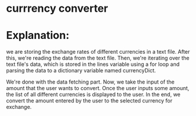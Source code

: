 # currrency converter

# Explanation:

we are storing the exchange rates of different currencies in a text file. After this, we're reading the data from the text file. Then, we're iterating over the text file's data, which is stored in the lines variable using a for loop and parsing the data to a dictionary variable named currencyDict.

We're done with the data fetching part. Now, we take the input of the amount that the user wants to convert. Once the user inputs some amount, the list of all different currencies is displayed to the user. In the end, we convert the amount entered by the user to the selected currency for exchange. 
